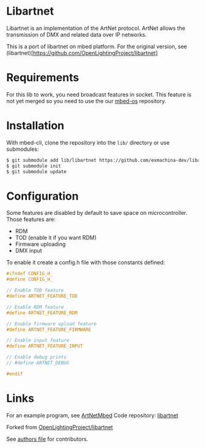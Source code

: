 Libartnet
=========

Libartnet is an implementation of the ArtNet protocol. ArtNet allows the
transmission of DMX and related data over IP networks.

This is a port of libartnet on mbed platform. For the original version, see (libartnet)[https://github.com/OpenLightingProject/libartnet]

# Requirements

For this lib to work, you need broadcast features in socket. This feature is not yet merged so you need to use the our [mbed-os](https://github.com/exmachina-dev/mbed-os) repository.


# Installation

With mbed-cli, clone the repository into the `lib/` directory or use submodules:

```sh
$ git submodule add lib/libartnet https://github.com/exmachina-dev/libartnet
$ git submodule init
$ git submodule update
```

# Configuration

Some features are disabled by default to save space on microcontroller. Those features are:
- RDM
- TOD (enable it if you want RDM)
- Firmware uploading
- DMX input

To enable it create a config.h file with those constants defined:

```cpp
#ifndef CONFIG_H_
#define CONFIG_H_

// Enable TOD feature
#define ARTNET_FEATURE_TOD

// Enable RDM feature
#define ARTNET_FEATURE_RDM

// Enable firmware upload feature
#define ARTNET_FEATURE_FIRMWARE

// Enable input feature
#define ARTNET_FEATURE_INPUT

// Enable debug prints
// #define ARTNET_DEBUG

#endif
```

# Links

For an example program, see [ArtNetMbed](https://github.com/exmachina-dev/ArtNetMbed)
Code repository: [libartnet](https://github.com/exmachina-dev/libartnet)

Forked from [OpenLightingProject/libartnet](https://github.com/OpenLightingProject/libartnet)

See [authors file](AUTHORS) for contributors.

